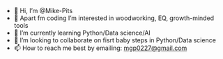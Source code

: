 - 👋 Hi, I’m @Mike-Pits
- 👀 Apart fm coding I’m interested in woodworking, EQ, growth-minded tools
- 🌱 I’m currently learning Python/Data science/AI
- 💞️ I’m looking to collaborate on fisrt baby steps in Python/Data science
- 📫 How to reach me best by emailing: mgp0227@gmail.com 

<!---
Mike-Pits/Mike-Pits is a ✨ special ✨ repository because its `README.md` (this file) appears on your GitHub profile.
You can click the Preview link to take a look at your changes.
--->
